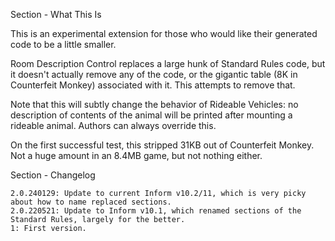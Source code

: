 Section - What This Is

This is an experimental extension for those who would like their generated code to be a little smaller.

Room Description Control replaces a large hunk of Standard Rules code, but it doesn't actually remove any of the code, or the gigantic table (8K in Counterfeit Monkey) associated with it.  This attempts to remove that.

Note that this will subtly change the behavior of Rideable Vehicles: no description of contents of the animal will be printed after mounting a rideable animal.  Authors can always override this.

On the first successful test, this stripped 31KB out of Counterfeit Monkey.  Not a huge amount in an 8.4MB game, but not nothing either.

Section - Changelog

	2.0.240129: Update to current Inform v10.2/11, which is very picky about how to name replaced sections.
	2.0.220521: Update to Inform v10.1, which renamed sections of the Standard Rules, largely for the better.
	1: First version.

